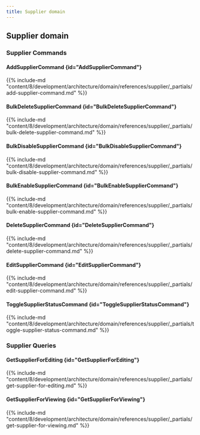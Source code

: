```yaml
---
title: Supplier domain
---
```


## Supplier domain

### Supplier Commands

#### AddSupplierCommand {id="AddSupplierCommand"}

{{%  include-md "content/8/development/architecture/domain/references/supplier/_partials/add-supplier-command.md" %}}
#### BulkDeleteSupplierCommand {id="BulkDeleteSupplierCommand"}

{{%  include-md "content/8/development/architecture/domain/references/supplier/_partials/bulk-delete-supplier-command.md" %}}
#### BulkDisableSupplierCommand {id="BulkDisableSupplierCommand"}

{{%  include-md "content/8/development/architecture/domain/references/supplier/_partials/bulk-disable-supplier-command.md" %}}
#### BulkEnableSupplierCommand {id="BulkEnableSupplierCommand"}

{{%  include-md "content/8/development/architecture/domain/references/supplier/_partials/bulk-enable-supplier-command.md" %}}
#### DeleteSupplierCommand {id="DeleteSupplierCommand"}

{{%  include-md "content/8/development/architecture/domain/references/supplier/_partials/delete-supplier-command.md" %}}
#### EditSupplierCommand {id="EditSupplierCommand"}

{{%  include-md "content/8/development/architecture/domain/references/supplier/_partials/edit-supplier-command.md" %}}
#### ToggleSupplierStatusCommand {id="ToggleSupplierStatusCommand"}

{{%  include-md "content/8/development/architecture/domain/references/supplier/_partials/toggle-supplier-status-command.md" %}}

### Supplier Queries

#### GetSupplierForEditing {id="GetSupplierForEditing"}

{{%  include-md "content/8/development/architecture/domain/references/supplier/_partials/get-supplier-for-editing.md" %}}
#### GetSupplierForViewing {id="GetSupplierForViewing"}

{{%  include-md "content/8/development/architecture/domain/references/supplier/_partials/get-supplier-for-viewing.md" %}}
